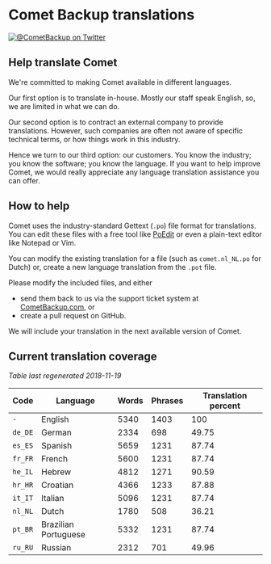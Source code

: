 # Comet Backup translations

[![@CometBackup on Twitter](https://img.shields.io/badge/twitter-%40CometBackup-blue.svg?style=flat)](https://twitter.com/CometBackup)

## Help translate Comet

We're committed to making Comet available in different languages.

Our first option is to translate in-house. Mostly our staff speak English, so, we are limited in what we can do.

Our second option is to contract an external company to provide translations. However, such companies are often not aware of specific technical terms, or how things work in this industry.

Hence we turn to our third option: our customers. You know the industry; you know the software; you know the language. If you want to help improve Comet, we would really appreciate any language translation assistance you can offer.

## How to help

Comet uses the industry-standard Gettext (`.po`) file format for translations. You can edit these files with a free tool like [PoEdit](https://poedit.net/) or even a plain-text editor like Notepad or Vim.

You can modify the existing translation for a file (such as `comet.nl_NL.po` for Dutch) or, create a new language translation from the `.pot` file.

Please modify the included files, and either 
- send them back to us via the support ticket system at [CometBackup.com](https://cometbackup.com/), or
- create a pull request on GitHub.

We will include your translation in the next available version of Comet.

## Current translation coverage

*Table last regenerated 2018-11-19*

|Code    |Language              |Words   |Phrases |Translation percent
|--------|----------------------|--------|--------|---------
|`-`     |English               |    5340|    1403|     100
|`de_DE` |German                |    2334|     698|   49.75
|`es_ES` |Spanish               |    5659|    1231|   87.74
|`fr_FR` |French                |    5600|    1231|   87.74
|`he_IL` |Hebrew                |    4812|    1271|   90.59
|`hr_HR` |Croatian              |    4366|    1233|   87.88
|`it_IT` |Italian               |    5096|    1231|   87.74
|`nl_NL` |Dutch                 |    1780|     508|   36.21
|`pt_BR` |Brazilian Portuguese  |    5332|    1231|   87.74
|`ru_RU` |Russian               |    2312|     701|   49.96
